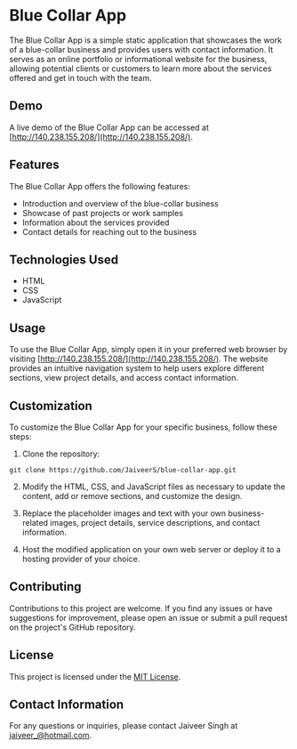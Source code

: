 # Blue Collar App

The Blue Collar App is a simple static application that showcases the work of a blue-collar business and provides users with contact information. It serves as an online portfolio or informational website for the business, allowing potential clients or customers to learn more about the services offered and get in touch with the team.

## Demo

A live demo of the Blue Collar App can be accessed at [http://140.238.155.208/](http://140.238.155.208/).

## Features

The Blue Collar App offers the following features:

- Introduction and overview of the blue-collar business
- Showcase of past projects or work samples
- Information about the services provided
- Contact details for reaching out to the business

## Technologies Used

- HTML
- CSS
- JavaScript

## Usage

To use the Blue Collar App, simply open it in your preferred web browser by visiting [http://140.238.155.208/](http://140.238.155.208/). The website provides an intuitive navigation system to help users explore different sections, view project details, and access contact information.

## Customization

To customize the Blue Collar App for your specific business, follow these steps:

1. Clone the repository:

`git clone https://github.com/JaiveerS/blue-collar-app.git`


2. Modify the HTML, CSS, and JavaScript files as necessary to update the content, add or remove sections, and customize the design.

3. Replace the placeholder images and text with your own business-related images, project details, service descriptions, and contact information.

4. Host the modified application on your own web server or deploy it to a hosting provider of your choice.

## Contributing

Contributions to this project are welcome. If you find any issues or have suggestions for improvement, please open an issue or submit a pull request on the project's GitHub repository.

## License

This project is licensed under the [MIT License](LICENSE).

## Contact Information

For any questions or inquiries, please contact Jaiveer Singh at jaiveer_@hotmail.com.
